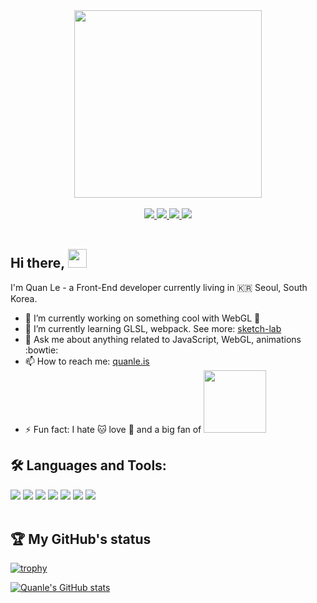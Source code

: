 <div id="header" align="center">
  <img src="https://media.giphy.com/media/L1R1tvI9svkIWwpVYr/giphy.gif" width="300"/>
</div>
<br/>

<div id="badges" align="center">
  <a href="https://quanleio.netlify.app/">
    <img src="https://img.shields.io/badge/quanle.is-white?style=flat&logo=aboutdotme&logoColor=white&labelColor=00A98F&color=00A98F"/>
  </a>
  <a href="https://codesandbox.io/u/lehquan">
    <img src="https://img.shields.io/badge/CodeSandbox-black?style=flat&logo=codesandbox"/>
  </a>
  <a href="https://quanleio.hashnode.dev/">
    <img src="https://img.shields.io/badge/Hashnode-white?style=flat&logo=hashnode&logoColor=white&labelColor=2962FF&color=2962FF"/>
  </a>
  <a href="https://www.linkedin.com/in/lehongquanvn/">
    <img src="https://img.shields.io/badge/LinkedIn-blue?style=flat&logo=linkedin&logoColor=white"/>
  </a>
</div>

<br/>

## Hi there, <img src="https://raw.githubusercontent.com/MartinHeinz/MartinHeinz/master/wave.gif" width="30px">

I'm Quan Le - a Front-End developer currently living in :kr: Seoul, South Korea.

- 🔭 I’m currently working on something cool with WebGL :grimacing:
- 🌱 I’m currently learning GLSL, webpack. See more: <a href="https://github.com/lehquan/sketch-lab">sketch-lab</a>
- 💬 Ask me about anything related to JavaScript, WebGL, animations :bowtie:
- 📫 How to reach me: [quanle.is](https://quanleio.netlify.app/)
- ⚡ Fun fact: I hate :cat: love :dog: and a big fan of <img style="display: inline-block; margin: 0 auto; max-width: 100px" src="https://64.media.tumblr.com/9ca886790bf1b8f6d97b9d4defb49efc/ca47d2dbaf278410-44/s540x810/cca2c6eb205f7d678ce16dde8aba4f76153012c7.gif" width="100"/>

## :hammer_and_wrench: Languages and Tools:
<div id="badges">
  <img src="https://img.shields.io/badge/JavaScript-blue?style=flat&logo=javascript&logoColor=white&labelColor=F7DF1E&color=F7DF1E"/>
  <img src="https://img.shields.io/badge/WebGL-blue?style=flat&logo=webgl&logoColor=white&labelColor=990000&color=990000"/>
  <img src="https://img.shields.io/badge/Three.js-blue?style=flat&logo=threedotjs&logoColor=white&labelColor=000000&color=000000"/>
  <img src="https://img.shields.io/badge/R3F-white?style=flat&logo=react&logoColor=white&labelColor=61DAFB&color=61DAFB"/>
  <img src="https://img.shields.io/badge/Unity-white?style=flat&logo=unity&logoColor=black&labelColor=white&color=white"/>
  <img src="https://img.shields.io/badge/HTML5-blue?style=flat&logo=html5&logoColor=white&labelColor=E34F26&color=E34F26"/>
  <img src="https://img.shields.io/badge/CSS3-white?style=flat&logo=css3&logoColor=white&labelColor=1572B6&color=1572B6"/>
</div>

<br/>

## 🏆 My GitHub's status

[![trophy](https://github-profile-trophy.vercel.app/?username=lehquan&title=Repositories,Commits&row=2column=2&theme=onedark&no-bg=true&no-frame=true)](https://github.com/lehquan/github-profile-trophy)
<br/>

<!--
[![GitHub Streak](http://github-readme-streak-stats.herokuapp.com?user=lehquan&theme=radical)](https://git.io/streak-stats)
-->

[![Quanle's GitHub stats](https://github-readme-stats.vercel.app/api?username=lehquan&hide=prs&show_icons=true&theme=radical)](https://github.com/lehquan/github-readme-stats)

